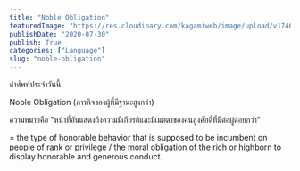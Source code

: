 ```yaml
---
title: "Noble Obligation"
featuredImage: "https://res.cloudinary.com/kagamiweb/image/upload/v1746804801/blog.coregamehd.com/noble-obligation.jpg"
publishDate: "2020-07-30"
publish: True
categories: ["Language"]
slug: "noble-obligation"
---
```



คำศัพท์ประจำวันนี้

Noble Obligation (ภารกิจของผู้ที่มีฐานะสูงกว่า) 

ความหมายคือ "หน้าที่อันแสดงถึงความมีเกียรติและมีเมตตาของคนสูงศักดิ์ที่มีต่อผู้ด้อยกว่า"

= the type of honorable behavior that is supposed to be incumbent on people of rank or privilege / the moral obligation of the rich or highborn to display honorable and generous conduct.
